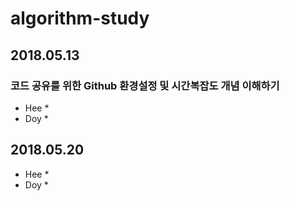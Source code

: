 # algorithm-study

## 2018.05.13
### 코드 공유를 위한 Github 환경설정 및 시간복잡도 개념 이해하기
* Hee
    * 
* Doy
    * 

## 2018.05.20
* Hee
    *
* Doy
    *
